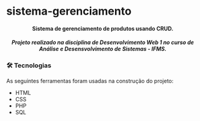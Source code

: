 # sistema-gerenciamento
<h4 align="center">Sistema de gerenciamento de produtos usando CRUD.</h4>

<h5 align="center">Projeto realizado na disciplina de Desenvolvimento Web 1 no curso de Análise e Desensvolvimento de Sistemas - IFMS.</h5>

### 🛠 Tecnologias

As seguintes ferramentas foram usadas na construção do projeto: 
* HTML
* CSS
* PHP
* SQL
